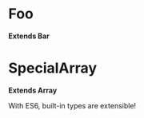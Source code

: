 # Foo

**Extends Bar**

# SpecialArray

**Extends Array**

With ES6, built-in types are extensible!

